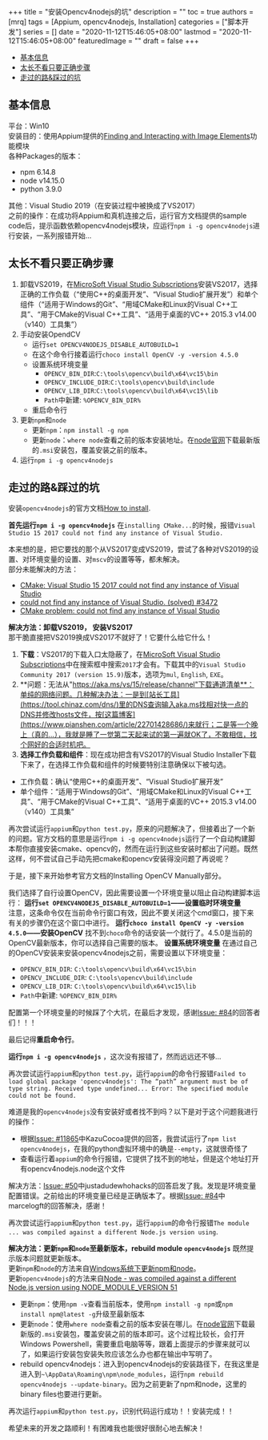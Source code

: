 +++
title = "安装Opencv4nodejs的坑"
description = ""
toc = true
authors = [mrq]
tags = [Appium, opencv4nodejs, Installation]
categories = ["脚本开发"]
series = []
date =  "2020-11-12T15:46:05+08:00"
lastmod = "2020-11-12T15:46:05+08:00"
featuredImage = ""
draft = false
+++

<!-- TOC -->

- [基本信息](#基本信息)
- [太长不看只要正确步骤](#太长不看只要正确步骤)
- [走过的路&踩过的坑](#走过的路踩过的坑)

<!-- /TOC -->

## 基本信息

平台：Win10  
安装目的：使用Appium提供的[Finding and Interacting with Image Elements](http://appium.io/docs/en/advanced-concepts/image-elements/)功能模块  
各种Packages的版本：

- npm 6.14.8
- node v14.15.0  
- python 3.9.0

其他：Visual Studio 2019（在安装过程中被换成了VS2017）  
之前的操作：在成功将Appium和真机连接之后，运行官方文档提供的sample code后，提示函数依赖opencv4nodejs模块，应运行`npm i -g opencv4nodejs`进行安装，一系列报错开始...

## 太长不看只要正确步骤

1. 卸载VS2019，在[MicroSoft Visual Studio Subscriptions](https://my.visualstudio.com/Downloads?PId=6542)安装VS2017，选择正确的工作负载（“使用C++的桌面开发”、“Visual Studio扩展开发”）和单个组件（“适用于Windows的Git”、“用域CMake和Linux的Visual C++工具”、“用于CMake的Visual C++工具”、“适用于桌面的VC++ 2015.3 v14.00（v140）工具集”）
2. 手动安装OpendCV
    - 运行`set OPENCV4NODEJS_DISABLE_AUTOBUILD=1`
    - 在这个命令行接着运行`choco install OpenCV -y -version 4.5.0`
    - 设置系统环境变量
        - `OPENCV_BIN_DIR`:`C:\tools\opencv\build\x64\vc15\bin`
        - `OPENCV_INCLUDE_DIR`:`C:\tools\opencv\build\include`
        - `OPENCV_LIB_DIR`:`C:\tools\opencv\build\x64\vc15\lib`
        - `Path`中新建: `%OPENCV_BIN_DIR%`
    - 重启命令行
3. 更新`npm`和`node`
    - 更新`npm`：`npm install -g npm`
    - 更新`node`：`where node`查看之前的版本安装地址。在[node官网](https://nodejs.org/en/)下载最新版的`.msi`安装包，覆盖安装之前的版本。
4. 运行`npm i -g opencv4nodejs`

## 走过的路&踩过的坑

安装`opencv4nodejs`的官方文档[How to install](https://www.npmjs.com/package/opencv4nodejs#how-to-install).

**首先运行`npm i -g opencv4nodejs`** 
在`installing CMake...`的时候，报错`Visual Studio 15 2017 could not find any instance of Visual Studio.`  

本来想的是，把它要找的那个从VS2017变成VS2019，尝试了各种对VS2019的设置、对环境变量的设置、对`mscv`的设置等等，都未解决。  
部分未能解决的方法：

- [CMake: Visual Studio 15 2017 could not find any instance of Visual Studio](https://stackoverflow.com/questions/51668676/cmake-visual-studio-15-2017-could-not-find-any-instance-of-visual-studio)
- [could not find any instance of Visual Studio. (solved) #3472](https://github.com/ycm-core/YouCompleteMe/issues/3472)
- [CMake problem: could not find any instance of Visual Studio](https://stackoverflow.com/questions/60068168/cmake-problem-could-not-find-any-instance-of-visual-studio)

**解决方法：卸载VS2019， 安装VS2017**  
那干脆直接把VS2019换成VS2017不就好了！它要什么给它什么！

1. **下载**：VS2017的下载入口太隐蔽了，在[MicroSoft Visual Studio Subscriptions](https://my.visualstudio.com/Downloads?PId=6542)中在搜索框中搜索`2017`才会有。下载其中的`Visual Studio Community 2017 (version 15.9)`版本，选项为`mul`, `English`, `EXE`。
2. **问题：无法从"https://aka.ms/vs/15/release/channel"下载通道清单**：单纯的网络问题。几种解决办法：一是到[站长工具](https://tool.chinaz.com/dns/)里的DNS查询输入aka.ms找相对快一点的DNS并修改hosts文件，按[这篇博客](https://www.pianshen.com/article/22701428686/)来就行；二是等一个晚上（真的...），我就是睡了一觉第二天起来试的第一遍就OK了，不敢相信，找个网好的合适时机吧。
2. **选择工作负载和组件**：现在成功把含有VS2017的Visual Studio Installer下载下来了，在选择工作负载和组件的时候要特别注意确保以下被勾选。

- 工作负载：确认“使用C++的桌面开发”、“Visual Studio扩展开发”
- 单个组件：“适用于Windows的Git”、“用域CMake和Linux的Visual C++工具”、“用于CMake的Visual C++工具”、“适用于桌面的VC++ 2015.3 v14.00（v140）工具集”

再次尝试运行`appium`和`python test.py`，原来的问题解决了，但接着出了一个新的问题。官方文档的意思是运行`npm i -g opencv4nodejs`运行了一个自动构建脚本帮你直接安装cmake、opencv的，然而在运行到这些安装时都出了问题。既然这样，何不尝试自己手动先把cmake和opencv安装得没问题了再说呢？  

于是，接下来开始参考官方文档的Installing OpenCV Manually部分。

我们选择了自行设置OpenCV，因此需要设置一个环境变量以阻止自动构建脚本运行：
**运行`set OPENCV4NODEJS_DISABLE_AUTOBUILD=1`——设置临时环境变量**  
注意，这条命令仅在当前命令行窗口有效，因此不要关闭这个cmd窗口，接下来有关的步骤仍在这个窗口中进行。
**运行`choco install OpenCV -y -version 4.5.0`——安装OpenCV**
找不到`choco`命令的话安装一个就行了。4.5.0是当前的OpenCV最新版本，你可以选择自己需要的版本。
**设置系统环境变量**
在通过自己的OpenCV安装来安装opencv4nodejs之前，需要设置以下环境变量：

- `OPENCV_BIN_DIR`: `C:\tools\opencv\build\x64\vc15\bin`
- `OPENCV_INCLUDE_DIR`: `C:\tools\opencv\build\include`
- `OPENCV_LIB_DIR`: `C:\tools\opencv\build\x64\vc15\lib`
- `Path`中新建: `%OPENCV_BIN_DIR%`

配置第一个环境变量的时候踩了个大坑，在最后才发现，感谢[Issue: #84](https://github.com/justadudewhohacks/opencv4nodejs/issues/84)的回答者们！！！  

最后记得**重启命令行**。  

**运行`npm i -g opencv4nodejs`** ，这次没有报错了，然而远远还不够...

再次尝试运行`appium`和`python test.py`，运行`appium`的命令行报错`Failed to load global package 'opencv4nodejs': The “path” argument must be of type string. Received type undefined... Error: The specified module could not be found.`  

难道是我的`opencv4nodejs`没有安装好或者找不到吗？以下是对于这个问题我进行的操作：

- 根据[Issue: #11865](https://github.com/appium/appium/issues/11865)中KazuCocoa提供的回答，我尝试运行了`npm list opencv4nodejs`，在我的python虚拟环境中的确是`--empty`，这就很奇怪了
- 查看运行着`appium`的命令行报错，它提供了找不到的地址，但是这个地址打开有opencv4nodejs.node这个文件

解决方法：[Issue: #50](https://github.com/justadudewhohacks/opencv4nodejs/issues/50)中justadudewhohacks的回答启发了我。发现是环境变量配置错误。之前给出的环境变量已经是正确版本了。根据[Issue: #84](https://github.com/justadudewhohacks/opencv4nodejs/issues/84)中marcelogft的回答解决，感谢！

再次尝试运行`appium`和`python test.py`，运行`appium`的命令行报错`The module ... was compiled against a different Node.js version using`.

**解决方法：更新`npm`和`node`至最新版本，rebuild module `opencv4nodejs`**
既然提示版本问题就更新版本。  
更新`npm`和`node`的方法来自[Windows系统下更新npm和node](https://www.jianshu.com/p/0f3fdf6c0d5f)。  
更新`opencv4nodejs`的方法来自[Node - was compiled against a different Node.js version using NODE_MODULE_VERSION 51](https://stackoverflow.com/questions/46384591/node-was-compiled-against-a-different-node-js-version-using-node-module-versio)

- 更新`npm`：使用`npm -v`查看当前版本，使用`npm install -g npm`或`npm install npm@latest -g`升级至最新版本
- 更新`node`：使用`where node`查看之前的版本安装在哪儿。在[node官网](https://nodejs.org/en/)下载最新版的`.msi`安装包，覆盖安装之前的版本即可。这个过程比较长，会打开Windows Powershell，需要重启电脑等等，跟着上面提示的步骤来就可以了，如果运行安装包安装失败应该怎么办也都在输出中写明了。
- rebuild opencv4nodejs：进入到opencv4nodejs的安装路径下，在我这里是进入到`~\AppData\Roaming\npm\node_modules`，运行`npm rebuild opencv4nodejs --update-binary`。因为之前更新了npm和node，这里的binary files也要进行更新。

再次运行`appium`和`python test.py`，识别代码运行成功！！安装完成！！  

希望未来的开发之路顺利！有困难我也能很好很耐心地去解决！